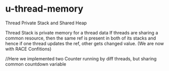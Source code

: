 # u-thread-memory
Thread Private Stack and Shared Heap

Thread Stack is private memory for a thread data
If threads are sharing a common resource, then the same ref is present in both
of its stacks and hence if one thread updates the ref, other gets changed value. (We are now with RACE Confitions)

//Here we implemented two Counter running by diff threads, but sharing common countdown variable

